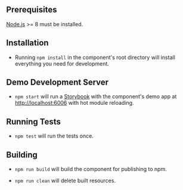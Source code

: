 ## Prerequisites

[Node.js](http://nodejs.org/) >= 8 must be installed.

## Installation

- Running `npm install` in the component's root directory will install everything you need for development.

## Demo Development Server

- `npm start` will run a [Storybook](https://storybook.js.org/) with the component's demo app at [http://localhost:6006](http://localhost:6006) with hot module reloading.

## Running Tests

- `npm test` will run the tests once.

## Building

- `npm run build` will build the component for publishing to npm.

- `npm run clean` will delete built resources.
